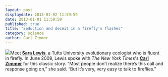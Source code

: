 ```yaml
---
layout: post
displaydate: 2013-01-02 11:59:59
date: 2013-01-01 11:59:59
published: true
title: "Seduction and deceit in a firefly's flashes"
category: science
author: Carl Zimmer
---
```


![](http://sethmnookin.com/wp-content/uploads/2013/08/Luciola_lusitanica.jpg)Meet <a href="http://ase.tufts.edu/biology/faculty/lewis/" target="_blank"><b>Sara Lewis</b></a>, a Tufts University evolutionary ecologist who is fluent in firefly. In June 2009, Lewis spoke with <i>The New York Times</i>'s <a href="http://carlzimmer.com" target="_blank"><b>Carl Zimmer</b></a> for this classic story. “Most people don’t realize there’s this call and response going on,” she said. “But it’s very, very easy to talk to fireflies.”